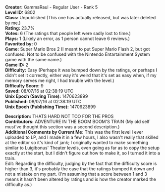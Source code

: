 **Creator:** GammaRaul - Regular User - Rank 5 <br>
**Level ID:** 6802 <br>
**Class:** Unpublished (This one has actually released, but was later deleted by me.) <br>
**Rating:** 23.7% <br>
**Votes:** 6 (The ratings that people left were sadly lost to time.) <br>
**Plays:** 1 (Likely an error, as 1 person cannot leave 6 reviews.) <br>
**Favorited by:** 0 <br>
**Game:** Super Mario Bros 2 (I meant to put Super Mario Flash 2, but got confused. Not to be confused with the Nintendo Entartainment System game with the same name.) <br>
**Game ID:** 2 <br>
**Difficulty:** Easy (Perhaps it was bumped down by the ratings, or perhaps I didn't set it correctly, either way it's weird that it's set as easy when, if my memory serves me right, I had trouble with the level.) <br>
**Difficulty Score:** 9 <br>
**Saved:** 08/07/16 at 02:38:19 UTC <br>
**Unix Epoch (Saving Time):** 1470623899 <br>
**Published:** 08/07/16 at 02:38:19 UTC <br>
**Unix Epoch (Publishing Time):** 1470623899

**Description:** THATS HARD NOT TOO FOR THE PROS <br>
**Contributors:** ADVENTURE IN THE BOOM BOOM'S TRAIN (My old self must've thought this section was a second description.) <br>
**Additional Comments by Current Me:** This was the first level I ever uploaded to LP, and I made it in a few hours, I also wasn't really that skilled at the editor so it's kind of jank; I originally wanted to make something similar to Luigibonus' Theater levels, even going as far as to copy the setup exactly at the start, but I didn't figure out how to make it, so I turned it into a train. <br>
Edit: Regarding the difficulty, judging by the fact that the difficulty score is higher than 3, it's probably the case that the ratings bumped it down and not a mistake on my part. (I'm assuming that a score between 1 and 3 means it hasn't been altered by ratings and is how the creator marked the difficulty as.)
